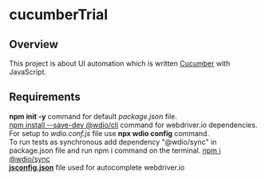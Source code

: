 # cucumberTrial

## Overview
This project is about UI automation which is written [Cucumber](https://cucumber.io/) with JavaScript.<br/>

## Requirements
**npm init -y** command for default *package.json* file.<br/>
[npm install --save-dev @wdio/cli](https://www.npmjs.com/package/@wdio/cli) command for webdriver.io dependencies.<br/>
For setup to *wdio.conf.js* file use **npx wdio config** command.<br/>
To run tests as synchronous add dependency "@wdio/sync" in package.json file and run npm i command on the terminal. [npm i @wdio/sync](https://www.npmjs.com/package/@wdio/sync)<br/>
[**jsconfig.json**](https://webdriver.io/docs/autocompletion/) file used for autocomplete webdriver.io <br/>
